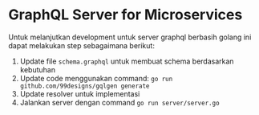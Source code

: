 # GraphQL Server for Microservices

Untuk melanjutkan development untuk server graphql berbasih golang ini dapat melakukan step sebagaimana berikut:

1. Update file `schema.graphql` untuk membuat schema berdasarkan kebutuhan
2. Update code menggunakan command: `go run github.com/99designs/gqlgen generate`
3. Update resolver untuk implementasi
4. Jalankan server dengan command `go run server/server.go`
